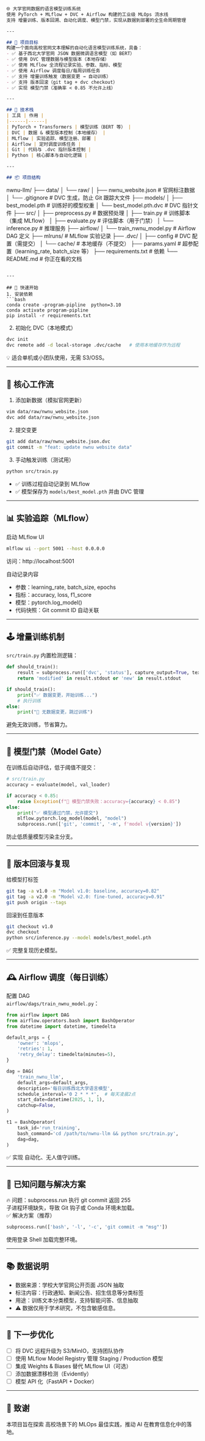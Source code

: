 ```markdown
🌐 大学官网数据的语言模型训练系统  
使用 PyTorch + MLflow + DVC + Airflow 构建的工业级 MLOps 流水线  
支持 增量训练、版本回溯、自动化调度、模型门禁，实现从数据到部署的全生命周期管理

---

## 📌 项目目标
构建一个面向高校官网文本理解的自动化语言模型训练系统，具备：
- ✅ 基于西北大学官网 JSON 数据微调语言模型（如 BERT）
- ✅ 使用 DVC 管理数据与模型版本（本地存储）
- ✅ 使用 MLflow 全流程记录实验、参数、指标、模型
- ✅ 使用 Airflow 调度每日/每周训练任务
- ✅ 支持 增量训练触发（数据变更 → 自动训练）
- ✅ 支持 版本回滚（git tag + dvc checkout）
- ✅ 实现 模型门禁（准确率 < 0.85 不允许上线）

---

## 🧩 技术栈
| 工具 | 作用 |
|------|------|
| PyTorch + Transformers | 模型训练（BERT 等） |
| DVC | 数据 & 模型版本控制（本地缓存） |
| MLflow | 实验追踪、模型注册、部署 |
| Airflow | 定时调度训练任务 |
| Git | 代码与 .dvc 指针版本控制 |
| Python | 核心脚本与自动化逻辑 |

---

## 📦 项目结构
```
nwnu-llm/
├── data/
│   └── raw/
│       ├── nwnu_website.json   # 官网标注数据
│       └── .gitignore          # DVC 生成，防止 Git 跟踪大文件
├── models/
│   ├── best_model.pth          # 训练好的模型权重
│   └── best_model.pth.dvc      # DVC 指针文件
├── src/
│   ├── preprocess.py           # 数据预处理
│   ├── train.py                # 训练脚本（集成 MLflow）
│   ├── evaluate.py             # 评估脚本（用于门禁）
│   └── inference.py            # 推理服务
├── airflow/
│   └── train_nwnu_model.py # Airflow DAG 定义
├── mlruns/                     # MLflow 实验记录
├── .dvc/
│   ├── config                  # DVC 配置（需提交）
│   └── cache/                  # 本地缓存（不提交）
├── params.yaml                 # 超参配置（learning_rate, batch_size 等）
├── requirements.txt            # 依赖
└── README.md                   # 你正在看的文档
```

---

## 🔧 快速开始
1. 安装依赖
```bash
conda create -program-pipline  python=3.10
conda activate program-pipline
pip install -r requirements.txt
```

2. 初始化 DVC（本地模式）
```bash
dvc init
dvc remote add -d local-storage .dvc/cache   # 使用本地缓存作为远程
```
💡 适合单机或小团队使用，无需 S3/OSS。

---

## 🔄 核心工作流
1. 添加新数据（模拟官网更新）
```bash
vim data/raw/nwnu_website.json
dvc add data/raw/nwnu_website.json
```

2. 提交变更
```bash
git add data/raw/nwnu_website.json.dvc
git commit -m "feat: update nwnu website data"
```

3. 手动触发训练（测试用）
```bash
python src/train.py
```
- ✅ 训练过程自动记录到 MLflow
- ✅ 模型保存为 `models/best_model.pth` 并由 DVC 管理

---

## 📊 实验追踪（MLflow）
启动 MLflow UI
```bash
mlflow ui --port 5001 --host 0.0.0.0
```
访问：http://localhost:5001

自动记录内容  
- 参数：learning_rate, batch_size, epochs  
- 指标：accuracy, loss, f1_score  
- 模型：pytorch.log_model()  
- 代码快照：Git commit ID 自动关联  

---

## 🕹️ 增量训练机制
`src/train.py` 内置检测逻辑：
```python
def should_train():
    result = subprocess.run(['dvc', 'status'], capture_output=True, text=True)
    return 'modified' in result.stdout or 'new' in result.stdout

if should_train():
    print("✅ 数据变更，开始训练...")
    # 执行训练
else:
    print("🚫 无数据变更，跳过训练")
```
避免无效训练，节省算力。

---

## 🛑 模型门禁（Model Gate）
在训练后自动评估，低于阈值不提交：
```python
# src/train.py
accuracy = evaluate(model, val_loader)

if accuracy < 0.85:
    raise Exception(f"🚨 模型门禁失败：accuracy={accuracy} < 0.85")
else:
    print("✅ 模型通过门禁，允许提交")
    mlflow.pytorch.log_model(model, "model")
    subprocess.run(['git', 'commit', '-m', f'model v{version}'])
```
防止低质量模型污染主分支。

---

## 🔁 版本回滚与复现
给模型打标签
```bash
git tag -a v1.0 -m "Model v1.0: baseline, accuracy=0.82"
git tag -a v2.0 -m "Model v2.0: fine-tuned, accuracy=0.91"
git push origin --tags
```

回滚到任意版本
```bash
git checkout v1.0
dvc checkout
python src/inference.py --model models/best_model.pth
```
✅ 完整复现历史模型。

---

## 🕰️ Airflow 调度（每日训练）
配置 DAG  
`airflow/dags/train_nwnu_model.py`：
```python
from airflow import DAG
from airflow.operators.bash import BashOperator
from datetime import datetime, timedelta

default_args = {
    'owner': 'mlops',
    'retries': 1,
    'retry_delay': timedelta(minutes=5),
}

dag = DAG(
    'train_nwnu_llm',
    default_args=default_args,
    description='每日训练西北大学语言模型',
    schedule_interval='0 2 * * *',  # 每天凌晨2点
    start_date=datetime(2025, 1, 1),
    catchup=False,
)

t1 = BashOperator(
    task_id='run_training',
    bash_command='cd /path/to/nwnu-llm && python src/train.py',
    dag=dag,
)
```
✅ 实现 自动化、无人值守训练。

---

## 🐛 已知问题与解决方案
🔥 问题：subprocess.run 执行 git commit 返回 255  
子进程环境缺失，导致 Git 钩子或 Conda 环境未加载。  
✅ 解决方案（推荐）
```python
subprocess.run(['bash', '-l', '-c', 'git commit -m "msg"'])
```
使用登录 Shell 加载完整环境。

---

## 📚 数据说明
- 数据来源：学校大学官网公开页面 JSON 抽取
- 标注内容：行政通知、新闻公告、招生信息等分类标签
- 用途：训练文本分类模型，支持智能问答、信息抽取
- ⚠️ 数据仅用于学术研究，不包含敏感信息。

---

## 🚀 下一步优化
- [ ] 将 DVC 远程升级为 S3/MinIO，支持团队协作  
- [ ] 使用 MLflow Model Registry 管理 Staging / Production 模型  
- [ ] 集成 Weights & Biases 替代 MLflow UI（可选）  
- [ ] 添加数据漂移检测（Evidently）  
- [ ] 模型 API 化（FastAPI + Docker）  

---

## 🙌 致谢
本项目旨在探索 高校场景下的 MLOps 最佳实践，推动 AI 在教育信息化中的落地。

